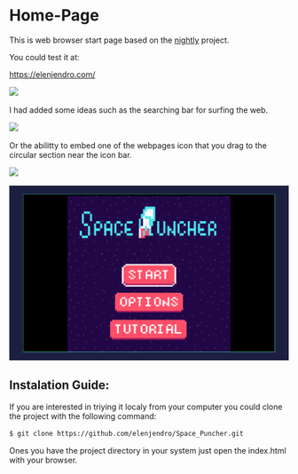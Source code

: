 # Home-Page
This is web browser start page based on the [nightly](https://github.com/damnitharshit/nightly) project.

You could test it at:

https://elenjendro.com/

![](/screenshots/scr1.png)

I had added some ideas such as the searching bar for surfing the web.

![](/screenshots/scr4.png)

Or the abilitty to embed one of the webpages icon that you drag to the circular section near the icon bar.

![](/screenshots/scr2.png)

![](/screenshots/scr3.png)

## Instalation Guide:

If you are interested in triying it localy from your computer you could clone the project with the following command:

```bash
$ git clone https://github.com/elenjendro/Space_Puncher.git
```

Ones you have the project directory in your system just open the index.html with your browser.



